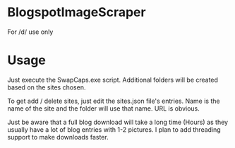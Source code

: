 # BlogspotImageScraper
For /d/ use only

# Usage
Just execute the SwapCaps.exe script. Additional folders will be created based on the sites chosen.

To get add / delete sites, just edit the sites.json file's entries. Name is the name of the site and the folder will use that name.
URL is obvious.

Just be aware that a full blog download will take a long time (Hours) as they usually have a lot of blog entries with 1-2 pictures.
I plan to add threading support to make downloads faster.